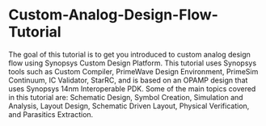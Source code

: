 # Custom-Analog-Design-Flow-Tutorial
The goal of this tutorial is to get you introduced to custom analog design flow using Synopsys Custom Design Platform. This tutorial uses Synopsys tools such as Custom Compiler, PrimeWave Design Environment, PrimeSim Continuum, IC Validator, StarRC, and is based on an OPAMP design that uses Synopsys 14nm Interoperable PDK. Some of the main topics covered in this tutorial are: Schematic Design, Symbol Creation, Simulation and Analysis, Layout Design, Schematic Driven Layout, Physical Verification, and Parasitics Extraction.
